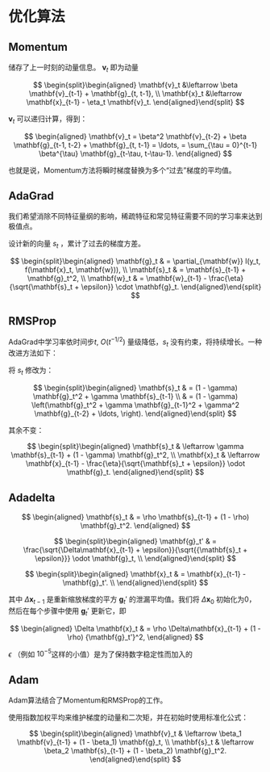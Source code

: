 # 优化算法
## Momentum

储存了上一时刻的动量信息。 $\mathbf{v}_t$ 即为动量

$$
\begin{split}\begin{aligned}
\mathbf{v}_t &\leftarrow \beta \mathbf{v}_{t-1} + \mathbf{g}_{t, t-1}, \\
\mathbf{x}_t &\leftarrow \mathbf{x}_{t-1} - \eta_t \mathbf{v}_t.
\end{aligned}\end{split}
$$

$\mathbf{v}_t$ 可以递归计算，得到：

$$
\begin{aligned}
\mathbf{v}_t = \beta^2 \mathbf{v}_{t-2} + \beta \mathbf{g}_{t-1, t-2} + \mathbf{g}_{t, t-1}
= \ldots, = \sum_{\tau = 0}^{t-1} \beta^{\tau} \mathbf{g}_{t-\tau, t-\tau-1}.
\end{aligned}
$$

也就是说，Momentum方法将瞬时梯度替换为多个“过去”梯度的平均值。

## AdaGrad

我们希望消除不同特征量纲的影响，稀疏特征和常见特征需要不同的学习率来达到极值点。

设计新的向量 $s_t$ ，累计了过去的梯度方差。

$$
\begin{split}\begin{aligned}
    \mathbf{g}_t & = \partial_{\mathbf{w}} l(y_t, f(\mathbf{x}_t, \mathbf{w})), \\
    \mathbf{s}_t & = \mathbf{s}_{t-1} + \mathbf{g}_t^2, \\
    \mathbf{w}_t & = \mathbf{w}_{t-1} - \frac{\eta}{\sqrt{\mathbf{s}_t + \epsilon}} \cdot \mathbf{g}_t.
\end{aligned}\end{split}
$$

## RMSProp
AdaGrad中学习率依时间步$t$,  $O(t^{-1/2})$ 量级降低，$s_t$ 没有约束，将持续增长。一种改进方法如下：

将 $s_t$ 修改为：

$$
\begin{split}\begin{aligned}
\mathbf{s}_t & = (1 - \gamma) \mathbf{g}_t^2 + \gamma \mathbf{s}_{t-1} \\
& = (1 - \gamma) \left(\mathbf{g}_t^2 + \gamma \mathbf{g}_{t-1}^2 + \gamma^2 \mathbf{g}_{t-2} + \ldots, \right).
\end{aligned}\end{split}
$$

其余不变：

$$
\begin{split}\begin{aligned}
    \mathbf{s}_t & \leftarrow \gamma \mathbf{s}_{t-1} + (1 - \gamma) \mathbf{g}_t^2, \\
    \mathbf{x}_t & \leftarrow \mathbf{x}_{t-1} - \frac{\eta}{\sqrt{\mathbf{s}_t + \epsilon}} \odot \mathbf{g}_t.
\end{aligned}\end{split}
$$

## Adadelta

$$
\begin{aligned}
    \mathbf{s}_t & = \rho \mathbf{s}_{t-1} + (1 - \rho) \mathbf{g}_t^2.
\end{aligned}
$$

$$
\begin{split}\begin{aligned}
    \mathbf{g}_t' & = \frac{\sqrt{\Delta\mathbf{x}_{t-1} + \epsilon}}{\sqrt{{\mathbf{s}_t + \epsilon}}} \odot \mathbf{g}_t, \\
\end{aligned}\end{split}
$$

$$
\begin{split}\begin{aligned}
    \mathbf{x}_t  & = \mathbf{x}_{t-1} - \mathbf{g}_t'. \\
\end{aligned}\end{split}
$$

其中 $\Delta \mathbf{x}_{t-1}$ 是重新缩放梯度的平方 $\mathbf{g}_t'$ 的泄漏平均值。我们将 $\Delta \mathbf{x}_{0}$ 初始化为0，然后在每个步骤中使用 $\mathbf{g}_t'$ 更新它，即

$$
\begin{aligned}
    \Delta \mathbf{x}_t & = \rho \Delta\mathbf{x}_{t-1} + (1 - \rho) {\mathbf{g}_t'}^2,
\end{aligned}
$$

$\epsilon$ （例如 $10^{-5}$这样的小值）是为了保持数字稳定性而加入的

## Adam
Adam算法结合了Momentum和RMSProp的工作。

使用指数加权平均来维护梯度的动量和二次矩，并在初始时使用标准化公式：

$$
\begin{split}\begin{aligned}
    \mathbf{v}_t & \leftarrow \beta_1 \mathbf{v}_{t-1} + (1 - \beta_1) \mathbf{g}_t, \\
    \mathbf{s}_t & \leftarrow \beta_2 \mathbf{s}_{t-1} + (1 - \beta_2) \mathbf{g}_t^2.
\end{aligned}\end{split}
$$